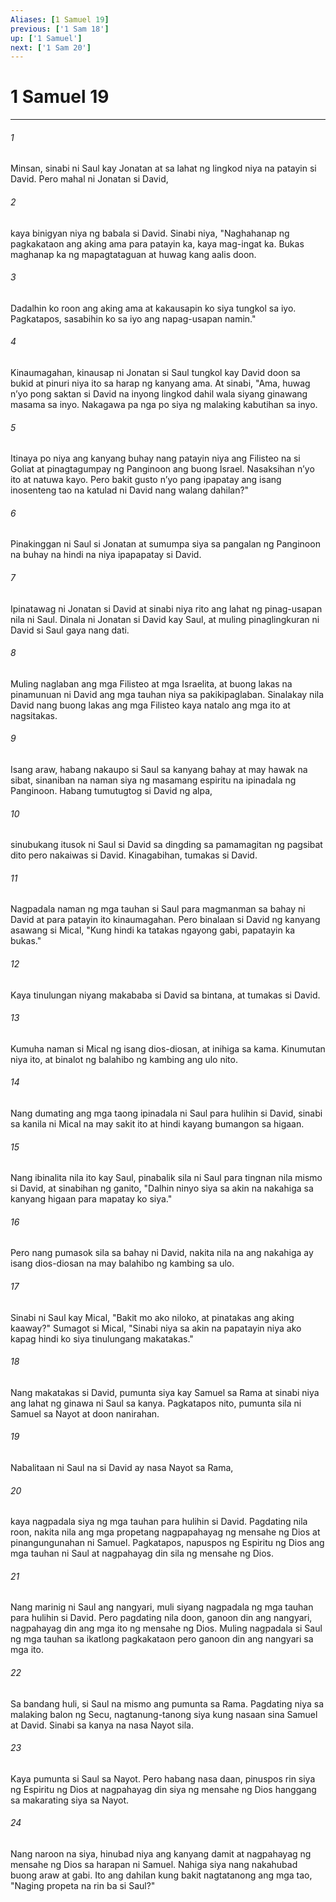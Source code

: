 ```yaml
---
Aliases: [1 Samuel 19]
previous: ['1 Sam 18']
up: ['1 Samuel']
next: ['1 Sam 20']
---
```

# 1 Samuel 19

***

###### 1
Minsan, sinabi ni Saul kay Jonatan at sa lahat ng lingkod niya na patayin si David. Pero mahal ni Jonatan si David, 

###### 2
kaya binigyan niya ng babala si David. Sinabi niya, "Naghahanap ng pagkakataon ang aking ama para patayin ka, kaya mag-ingat ka. Bukas maghanap ka ng mapagtataguan at huwag kang aalis doon. 

###### 3
Dadalhin ko roon ang aking ama at kakausapin ko siya tungkol sa iyo. Pagkatapos, sasabihin ko sa iyo ang napag-usapan namin." 

###### 4
Kinaumagahan, kinausap ni Jonatan si Saul tungkol kay David doon sa bukid at pinuri niya ito sa harap ng kanyang ama. At sinabi, "Ama, huwag nʼyo pong saktan si David na inyong lingkod dahil wala siyang ginawang masama sa inyo. Nakagawa pa nga po siya ng malaking kabutihan sa inyo. 

###### 5
Itinaya po niya ang kanyang buhay nang patayin niya ang Filisteo na si Goliat at pinagtagumpay ng Panginoon ang buong Israel. Nasaksihan nʼyo ito at natuwa kayo. Pero bakit gusto nʼyo pang ipapatay ang isang inosenteng tao na katulad ni David nang walang dahilan?" 

###### 6
Pinakinggan ni Saul si Jonatan at sumumpa siya sa pangalan ng Panginoon na buhay na hindi na niya ipapapatay si David. 

###### 7
Ipinatawag ni Jonatan si David at sinabi niya rito ang lahat ng pinag-usapan nila ni Saul. Dinala ni Jonatan si David kay Saul, at muling pinaglingkuran ni David si Saul gaya nang dati. 

###### 8
Muling naglaban ang mga Filisteo at mga Israelita, at buong lakas na pinamunuan ni David ang mga tauhan niya sa pakikipaglaban. Sinalakay nila David nang buong lakas ang mga Filisteo kaya natalo ang mga ito at nagsitakas. 

###### 9
Isang araw, habang nakaupo si Saul sa kanyang bahay at may hawak na sibat, sinaniban na naman siya ng masamang espiritu na ipinadala ng Panginoon. Habang tumutugtog si David ng alpa, 

###### 10
sinubukang itusok ni Saul si David sa dingding sa pamamagitan ng pagsibat dito pero nakaiwas si David. Kinagabihan, tumakas si David. 

###### 11
Nagpadala naman ng mga tauhan si Saul para magmanman sa bahay ni David at para patayin ito kinaumagahan. Pero binalaan si David ng kanyang asawang si Mical, "Kung hindi ka tatakas ngayong gabi, papatayin ka bukas." 

###### 12
Kaya tinulungan niyang makababa si David sa bintana, at tumakas si David. 

###### 13
Kumuha naman si Mical ng isang dios-diosan, at inihiga sa kama. Kinumutan niya ito, at binalot ng balahibo ng kambing ang ulo nito. 

###### 14
Nang dumating ang mga taong ipinadala ni Saul para hulihin si David, sinabi sa kanila ni Mical na may sakit ito at hindi kayang bumangon sa higaan. 

###### 15
Nang ibinalita nila ito kay Saul, pinabalik sila ni Saul para tingnan nila mismo si David, at sinabihan ng ganito, "Dalhin ninyo siya sa akin na nakahiga sa kanyang higaan para mapatay ko siya." 

###### 16
Pero nang pumasok sila sa bahay ni David, nakita nila na ang nakahiga ay isang dios-diosan na may balahibo ng kambing sa ulo. 

###### 17
Sinabi ni Saul kay Mical, "Bakit mo ako niloko, at pinatakas ang aking kaaway?" Sumagot si Mical, "Sinabi niya sa akin na papatayin niya ako kapag hindi ko siya tinulungang makatakas." 

###### 18
Nang makatakas si David, pumunta siya kay Samuel sa Rama at sinabi niya ang lahat ng ginawa ni Saul sa kanya. Pagkatapos nito, pumunta sila ni Samuel sa Nayot at doon nanirahan. 

###### 19
Nabalitaan ni Saul na si David ay nasa Nayot sa Rama, 

###### 20
kaya nagpadala siya ng mga tauhan para hulihin si David. Pagdating nila roon, nakita nila ang mga propetang nagpapahayag ng mensahe ng Dios at pinangungunahan ni Samuel. Pagkatapos, napuspos ng Espiritu ng Dios ang mga tauhan ni Saul at nagpahayag din sila ng mensahe ng Dios. 

###### 21
Nang marinig ni Saul ang nangyari, muli siyang nagpadala ng mga tauhan para hulihin si David. Pero pagdating nila doon, ganoon din ang nangyari, nagpahayag din ang mga ito ng mensahe ng Dios. Muling nagpadala si Saul ng mga tauhan sa ikatlong pagkakataon pero ganoon din ang nangyari sa mga ito. 

###### 22
Sa bandang huli, si Saul na mismo ang pumunta sa Rama. Pagdating niya sa malaking balon ng Secu, nagtanung-tanong siya kung nasaan sina Samuel at David. Sinabi sa kanya na nasa Nayot sila. 

###### 23
Kaya pumunta si Saul sa Nayot. Pero habang nasa daan, pinuspos rin siya ng Espiritu ng Dios at nagpahayag din siya ng mensahe ng Dios hanggang sa makarating siya sa Nayot. 

###### 24
Nang naroon na siya, hinubad niya ang kanyang damit at nagpahayag ng mensahe ng Dios sa harapan ni Samuel. Nahiga siya nang nakahubad buong araw at gabi. Ito ang dahilan kung bakit nagtatanong ang mga tao, "Naging propeta na rin ba si Saul?"

